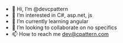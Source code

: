 - 👋 Hi, I’m @devcpattern
- 👀 I’m interested in C#, asp.net, js
- 🌱 I’m currently learning angular
- 💞️ I’m looking to collaborate on no specifics
- 📫 How to reach me dev@cpattern.com

<!---
devcpattern/devcpattern is a ✨ special ✨ repository because its `README.md` (this file) appears on your GitHub profile.
You can click the Preview link to take a look at your changes.
--->
